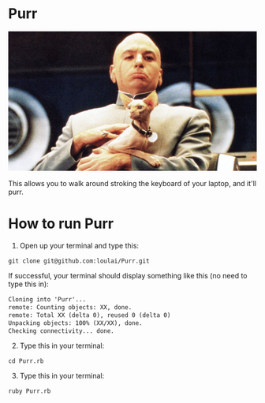 Purr
====

![Dr evil knows whats up](drevil.png)

This allows you to walk around stroking the keyboard of your laptop, and it'll purr.

How to run Purr
====
1. Open up your terminal and type this:
```
git clone git@github.com:loulai/Purr.git
```

If successful, your terminal should display something like this (no need to type this in):
```
Cloning into 'Purr'...
remote: Counting objects: XX, done.
remote: Total XX (delta 0), reused 0 (delta 0)
Unpacking objects: 100% (XX/XX), done.
Checking connectivity... done.
```

2. Type this in your terminal:
```
cd Purr.rb
```

3. Type this in your terminal:
```
ruby Purr.rb
```
